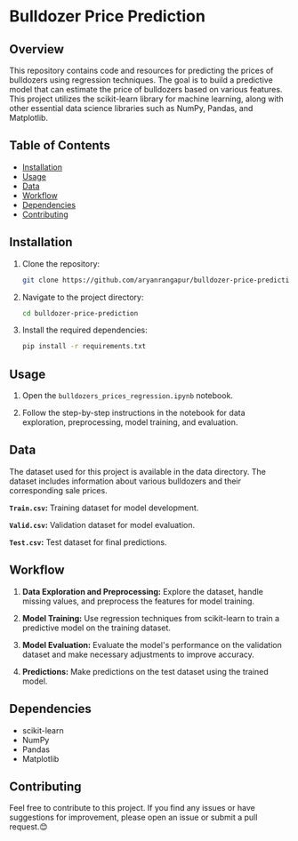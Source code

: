 # Bulldozer Price Prediction

## Overview

This repository contains code and resources for predicting the prices of bulldozers using regression techniques. The goal is to build a predictive model that can estimate the price of bulldozers based on various features. This project utilizes the scikit-learn library for machine learning, along with other essential data science libraries such as NumPy, Pandas, and Matplotlib.


## Table of Contents

- [Installation](#installation)
- [Usage](#usage)
- [Data](#data)
- [Workflow](#workflow)
- [Dependencies](#dependencies)
- [Contributing](#contributing)


## Installation

1. Clone the repository:

   ```bash
   git clone https://github.com/aryanrangapur/bulldozer-price-prediction.git

2. Navigate to the project directory:

   ```bash
   cd bulldozer-price-prediction

3. Install the required dependencies:

   ```bash
   pip install -r requirements.txt


## Usage

1. Open the `bulldozers_prices_regression.ipynb` notebook.

2. Follow the step-by-step instructions in the notebook for data exploration, preprocessing, model training, and evaluation.
   

## Data

The dataset used for this project is available in the data directory. The dataset includes information about various bulldozers and their corresponding sale prices.

**`Train.csv`:** Training dataset for model development.

**`Valid.csv`:** Validation dataset for model evaluation.

**`Test.csv`:** Test dataset for final predictions.


## Workflow
 
1. **Data Exploration and Preprocessing:** Explore the dataset, handle missing values, and preprocess the features for model training.

2. **Model Training:** Use regression techniques from scikit-learn to train a predictive model on the training dataset.

3. **Model Evaluation:** Evaluate the model's performance on the validation dataset and make necessary adjustments to improve accuracy.

4. **Predictions:** Make predictions on the test dataset using the trained model.


## Dependencies
  
* scikit-learn
* NumPy
* Pandas
* Matplotlib


## Contributing
  
  Feel free to contribute to this project. If you find any issues or have suggestions for improvement, please open an issue or submit a pull request.😊
